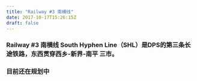 ```yaml
---
title: "Railway #3 南横线"
date: 2017-10-17T15:26:15Z
draft: false
---
```


### Railway #3 南横线 South Hyphen Line（SHL）是DPS的第三条长途铁路，东西贯穿西乡-新界-南平 三市。
### 目前还在规划中